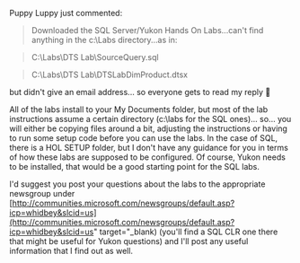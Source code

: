 Puppy Luppy just commented:

> Downloaded the SQL Server/Yukon Hands On Labs...can't find anything in the c:\Labs directory...as in:

> C:\Labs\DTS Lab\SourceQuery.sql

> C:\Labs\DTS Lab\DTSLabDimProduct.dtsx

but didn't give an email address... so everyone gets to read my reply 🙂

All of the labs install to your My Documents folder, but most of the lab instructions assume a certain directory (c:\labs for the SQL ones)... so... you will either be copying files around a bit, adjusting the instructions or having to run some setup code before you can use the labs. In the case of SQL, there is a HOL SETUP folder, but I don't have any guidance for you in terms of how these labs are supposed to be configured. Of course, Yukon needs to be installed, that would be a good starting point for the SQL labs.

I'd suggest you post your questions about the labs to the appropriate newsgroup under [http://communities.microsoft.com/newsgroups/default.asp?icp=whidbey&slcid=us](http://communities.microsoft.com/newsgroups/default.asp?icp=whidbey&slcid=us" target="_blank) (you'll find a SQL CLR one there that might be useful for Yukon questions) and I'll post any useful information that I find out as well.